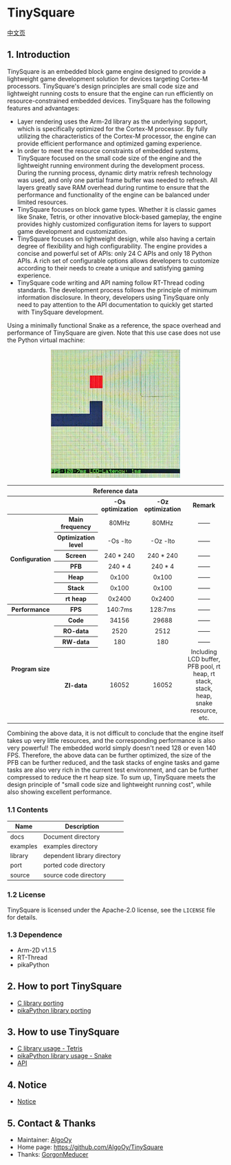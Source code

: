 # TinySquare

[中文页](./docs/README_cn.md)

## 1. Introduction

TinySquare is an embedded block game engine designed to provide a lightweight game development solution for devices targeting Cortex-M processors. TinySquare's design principles are small code size and lightweight running costs to ensure that the engine can run efficiently on resource-constrained embedded devices. TinySquare has the following features and advantages:

- Layer rendering uses the Arm-2d library as the underlying support, which is specifically optimized for the Cortex-M processor. By fully utilizing the characteristics of the Cortex-M processor, the engine can provide efficient performance and optimized gaming experience.
- In order to meet the resource constraints of embedded systems, TinySquare focused on the small code size of the engine and the lightweight running environment during the development process. During the running process, dynamic dirty matrix refresh technology was used, and only one partial frame buffer was needed to refresh. All layers greatly save RAM overhead during runtime to ensure that the performance and functionality of the engine can be balanced under limited resources.
- TinySquare focuses on block game types. Whether it is classic games like Snake, Tetris, or other innovative block-based gameplay, the engine provides highly customized configuration items for layers to support game development and customization.
- TinySquare focuses on lightweight design, while also having a certain degree of flexibility and high configurability. The engine provides a concise and powerful set of APIs: only 24 C APIs and only 18 Python APIs. A rich set of configurable options allows developers to customize according to their needs to create a unique and satisfying gaming experience.
- TinySquare code writing and API naming follow RT-Thread coding standards. The development process follows the principle of minimum information disclosure. In theory, developers using TinySquare only need to pay attention to the API documentation to quickly get started with TinySquare development.

Using a minimally functional Snake as a reference, the space overhead and performance of TinySquare are given. Note that this use case does not use the Python virtual machine:

<div align="center"> <img src="./docs/image/simple_snake.jpg" width = 300 /> </div>

<table>
  <tr>
    <th colspan="5"> Reference data </th>
  </tr>
  <tr>
    <th colspan="2"></th>
    <th> -Os optimization </th>
    <th> -Oz optimization </th>
    <th> Remark </th>
  </tr>
  <tr>
    <th rowspan="7"> Configuration </th>
    <th> Main frequency </th>
    <td style="text-align:center"> 80MHz </td>
    <td style="text-align:center"> 80MHz </td>
    <td style="text-align:center"> —— </td>
  </tr>
  <tr>
    <th> Optimization level </th>
    <td style="text-align:center"> -Os -lto </td>
    <td style="text-align:center"> -Oz -lto </td>
    <td style="text-align:center"> —— </td>
  </tr>
  <tr>
    <th> Screen </th>
    <td style="text-align:center"> 240 * 240 </td>
    <td style="text-align:center"> 240 * 240 </td>
    <td style="text-align:center"> —— </td>
  </tr>
  <tr>
    <th> PFB </th>
    <td style="text-align:center"> 240 * 4 </td>
    <td style="text-align:center"> 240 * 4 </td>
    <td style="text-align:center"> —— </td>
  </tr>
  <tr>
    <th> Heap </th>
    <td style="text-align:center"> 0x100 </td>
    <td style="text-align:center"> 0x100 </td>
    <td style="text-align:center"> —— </td>
  </tr>
  <tr>
    <th> Stack </th>
    <td style="text-align:center"> 0x100 </td>
    <td style="text-align:center"> 0x100 </td>
    <td style="text-align:center"> —— </td>
  </tr>
  <tr>
    <th> rt heap </th>
    <td style="text-align:center"> 0x2400 </td>
    <td style="text-align:center"> 0x2400 </td>
    <td style="text-align:center"> —— </td>
  </tr>
  <tr>
    <th> Performance </th>
    <th> FPS </th>
    <td style="text-align:center"> 140:7ms </td>
    <td style="text-align:center"> 128:7ms </td>
    <td style="text-align:center"> —— </td>
  </tr>
  <tr>
    <th rowspan="4"> Program size </th>
    <th> Code </th>
    <td style="text-align:center"> 34156 </td>
    <td style="text-align:center"> 29688 </td>
    <td style="text-align:center"> —— </td>
  </tr>
  <tr>
    <th> RO-data </th>
    <td style="text-align:center"> 2520 </td>
    <td style="text-align:center"> 2512 </td>
    <td style="text-align:center"> —— </td>
  </tr>
  <tr>
    <th> RW-data </th>
    <td style="text-align:center"> 180 </td>
    <td style="text-align:center"> 180 </td>
    <td style="text-align:center"> —— </td>
  </tr>
  <tr>
    <th> ZI-data </th>
    <td style="text-align:center"> 16052 </td>
    <td style="text-align:center"> 16052 </td>
    <td style="text-align:center"> Including LCD buffer, PFB pool, rt heap, rt stack, stack, heap, snake resource, etc. </td>
  </tr>
</table>

Combining the above data, it is not difficult to conclude that the engine itself takes up very little resources, and the corresponding performance is also very powerful! The embedded world simply doesn't need 128 or even 140 FPS. Therefore, the above data can be further optimized, the size of the PFB can be further reduced, and the task stacks of engine tasks and game tasks are also very rich in the current test environment, and can be further compressed to reduce the rt heap size.
To sum up, TinySquare meets the design principle of "small code size and lightweight running cost", while also showing excellent performance.

### 1.1 Contents

| Name | Description |
| ---- | ---- |
| docs | Document directory |
| examples | examples directory |
| library | dependent library directory |
| port | ported code directory |
| source | source code directory |

### 1.2 License

TinySquare is licensed under the Apache-2.0 license, see the `LICENSE` file for details.

### 1.3 Dependence

- Arm-2D v1.1.5
- RT-Thread
- pikaPython

## 2. How to port TinySquare

- [C library porting](./docs/guide_with_c_en.md)
- [pikaPython library porting](./docs/guide_with_pikaPython_en.md)

## 3. How to use TinySquare

- [C library usage - Tetris](./docs/example_tetris_en.md)
- [pikaPython library usage - Snake](./docs/example_snake_en.md)
- [API](./docs/api_en.md)

## 4. Notice

- [Notice](./docs/notice_en.md)

## 5. Contact & Thanks

* Maintainer: [AlgoOy](https://github.com/AlgoOy)
* Home page: https://github.com/AlgoOy/TinySquare
* Thanks: [GorgonMeducer](https://github.com/GorgonMeducer)